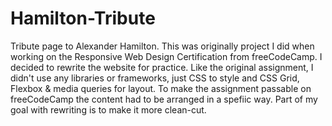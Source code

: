 # Hamilton-Tribute
Tribute page to Alexander Hamilton.
This was originally project I did when working on the Responsive Web Design Certification from freeCodeCamp. I decided to rewrite the website for practice. 
Like the original assignment, I didn't use any libraries or frameworks, just CSS to style and CSS Grid, Flexbox & media queries for layout. 
To make the assignment passable on freeCodeCamp the content had to be arranged in a spefiic way. Part of my goal with rewriting is to make it more clean-cut.
